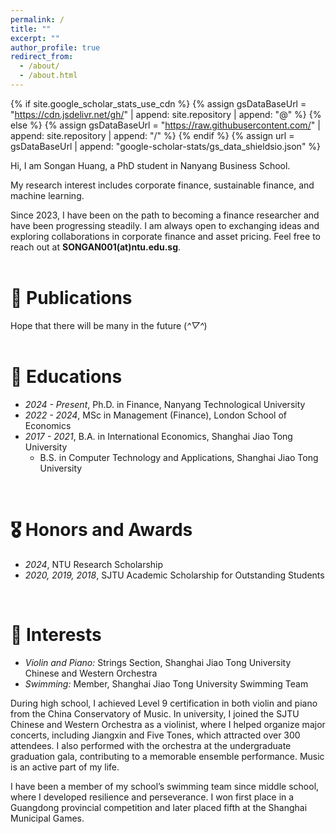 ```yaml
---
permalink: /
title: ""
excerpt: ""
author_profile: true
redirect_from: 
  - /about/
  - /about.html
---
```


{% if site.google_scholar_stats_use_cdn %}
{% assign gsDataBaseUrl = "https://cdn.jsdelivr.net/gh/" | append: site.repository | append: "@" %}
{% else %}
{% assign gsDataBaseUrl = "https://raw.githubusercontent.com/" | append: site.repository | append: "/" %}
{% endif %}
{% assign url = gsDataBaseUrl | append: "google-scholar-stats/gs_data_shieldsio.json" %}

<span class='anchor' id='about-me'></span>

Hi, I am Songan Huang, a PhD student in Nanyang Business School.

My research interest includes corporate finance, sustainable finance, and machine learning.

Since 2023, I have been on the path to becoming a finance researcher and have been progressing steadily. I am always open to exchanging ideas and exploring collaborations in corporate finance and asset pricing. Feel free to reach out at **SONGAN001(at)ntu.edu.sg**.
<br>
<br>


# 📝 Publications 

Hope that there will be many in the future (*^▽^*)  <br><br>




# 📖 Educations
- *2024 - Present*, Ph.D. in Finance, Nanyang Technological University
- *2022 - 2024*, MSc in Management (Finance), London School of Economics
- *2017 - 2021*, B.A. in International Economics, Shanghai Jiao Tong University
  - B.S. in Computer Technology and Applications, Shanghai Jiao Tong University
<br>


# 🎖 Honors and Awards
- *2024*, NTU Research Scholarship
- *2020, 2019, 2018*, SJTU Academic Scholarship for Outstanding Students
<br>


# 💬 Interests
- *Violin and Piano:* Strings Section, Shanghai Jiao Tong University Chinese and Western Orchestra
- *Swimming:* Member, Shanghai Jiao Tong University Swimming Team

During high school, I achieved Level 9 certification in both violin and piano from the China Conservatory of Music. In university, I joined the SJTU Chinese and Western Orchestra as a violinist, where I helped organize major concerts, including Jiangxin and Five Tones, which attracted over 300 attendees. I also performed with the orchestra at the undergraduate graduation gala, contributing to a memorable ensemble performance. Music is an active part of my life.
<br>

I have been a member of my school’s swimming team since middle school, where I developed resilience and perseverance. I won first place in a Guangdong provincial competition and later placed fifth at the Shanghai Municipal Games.

